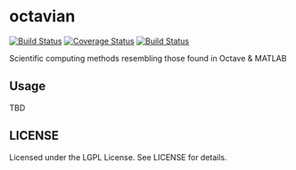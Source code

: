 # octavian

[![Build Status](https://travis-ci.org/logc/octavian.svg?branch=master)](https://travis-ci.org/logc/octavian)
[![Coverage Status](https://coveralls.io/repos/github/logc/octavian/badge.svg?branch=master)](https://coveralls.io/github/logc/octavian?branch=master)
[![Build Status](https://img.shields.io/badge/License-LGPL-blue.svg)](https://img.shields.io/badge/License-LGPL-blue.svg)

Scientific computing methods resembling those found in Octave & MATLAB

## Usage

TBD

## LICENSE

Licensed under the LGPL License. See LICENSE for details.
